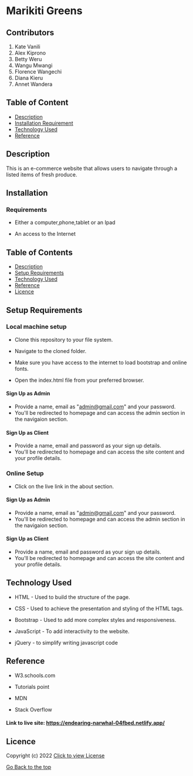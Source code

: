 # Marikiti Greens
 
 ## Contributors
 1. Kate Vanili
 2. Alex Kiprono
 3. Betty Weru
 4. Wangu Mwangi
 5. Florence Wangechi
 6. Diana Kieru
 7. Annet Wandera
 
  
 ## Table of Content
 
 + [Description](#description)
 + [Installation Requirement](#Installation)
 + [Technology Used](#technology-used)
 + [Reference](#reference)

  ## Description
 This is an e-commerce website that allows users to navigate through a listed  items of fresh produce.

 ## Installation
 
 ### Requirements
 
 * Either a computer,phone,tablet or an Ipad
 
 * An access to the Internet
## Table of Contents

+ [Description](#description)
+ [Setup Requirements](#setup-requirements)
+ [Technology Used](#technology-used)
+ [Reference](#reference)
+ [Licence](#licence)

## Setup Requirements
### Local machine setup
* Clone this repository to your file system.

* Navigate to the cloned folder.

* Make sure you have access to the internet to load bootstrap and online fonts.

* Open the index.html file from your preferred browser.
#### Sign Up as Admin
* Provide  a name, email as "admin@gmail.com" and your password.
* You'll be redirected to homepage and can access the admin section in the navigaion section.
#### Sign Up as Client
* Provide a name, email and password as your sign up details.
* You'll be redirected to homepage and can access the site content and your profile details.

### Online Setup
* Click on the live link in the about section.
#### Sign Up as Admin
* Provide  a name, email as "admin@gmail.com" and your password.
* You'll be redirected to homepage and can access the admin section in the navigaion section.
#### Sign Up as Client
* Provide a name, email and password as your sign up details.
* You'll be redirected to homepage and can access the site content and your profile details.

## Technology Used
* HTML - Used to build the structure of the page.

* CSS - Used to achieve the presentation and styling of the HTML tags.

* Bootstrap - Used to add more complex styles and responsiveness.

* JavaScript - To add interactivity to the website.

* jQuery - to simplify writing javascript code

## Reference
* W3.schools.com

* Tutorials point

* MDN

* Stack Overflow

#### Link to live site: https://endearing-narwhal-04fbed.netlify.app/

## Licence

Copyright (c) 2022 [Click to view License](LICENSE)

[Go Back to the top](#description)


